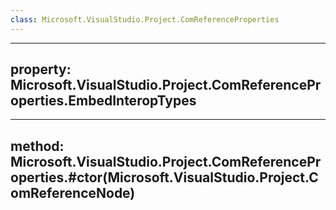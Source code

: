 ```yaml
---
class: Microsoft.VisualStudio.Project.ComReferenceProperties
---
```


---
property: Microsoft.VisualStudio.Project.ComReferenceProperties.EmbedInteropTypes
---

---
method: Microsoft.VisualStudio.Project.ComReferenceProperties.#ctor(Microsoft.VisualStudio.Project.ComReferenceNode)
---

